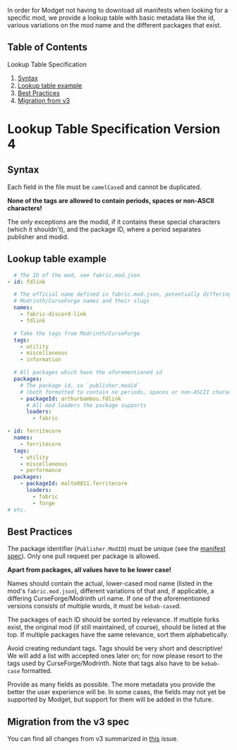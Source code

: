 In order for Modget not having to download all manifests when looking for a specific mod, we provide a lookup table with basic metadata like the id, various variations on the mod name and the different packages that exist.

Table of Contents
----------------------------------
Lookup Table Specification
  1. [Syntax](#syntax)
  2. [Lookup table example](#lookup-table-example)
  3. [Best Practices](#best-practices)
  4. [Migration from v3](#migration-from-the-v3-spec)



# Lookup Table Specification Version 4


## Syntax
Each field in the file must be `camelCase`d and cannot be duplicated.

**None of the tags are allowed to contain periods, spaces or non-ASCII characters!**

The only exceptions are the modid, if it contains these special characters (which it shouldn't), and the package ID, where a period separates publisher and modid.



## Lookup table example

```YAML
  # The ID of the mod, see fabric.mod.json
- id: fdlink

  # The official name defined in fabric.mod.json, potentially differing
  # Modrinth/CurseForge names and their slugs
  names:
    - fabric-discord-link
    - fdlink

  # Take the tags from Modrinth/CurseForge
  tags:
    - utility
    - miscellaneous
    - information

  # All packages which have the aforementioned id
  packages:
    # The package id, so `publisher.modid`
    # (both formatted to contain no periods, spaces or non-ASCII characters)
    - packageId: arthurbambou.fdlink
      # All mod loaders the package supports
      loaders:
        - fabric

- id: ferritecore
  names:
    - ferritecore
  tags:
    - utility
    - miscellaneous
    - performance
  packages:
    - packageId: malte0811.ferritecore
      loaders:
        - fabric
        - forge
# etc.
```


## Best Practices
The package identifier (`Publisher.ModID`) must be unique (see the [manifest spec](./manifest-spec.md)). Only one pull request per package is allowed.

**Apart from packages, all values have to be lower case!**

Names should contain the actual, lower-cased mod name (listed in the mod's `fabric.mod.json`), different variations of that and, if applicable, a differing CurseForge/Modrinth url name. If one of the aforementioned versions consists of multiple words, it must be `kebab-case`d.

The packages of each ID should be sorted by relevance. If multiple forks exist, the original mod (if still maintained, of course), should be listed at the top. If multiple packages have the same relevance, sort them alphabetically.

Avoid creating redundant tags. Tags should be very short and descriptive! We will add a list with accepted ones later on; for now please resort to the tags used by CurseForge/Modrinth. Note that tags also have to be `kebab-case` formatted.

Provide as many fields as possible. The more metadata you provide the better the user experience will be. In some cases, the fields may not yet be supported by Modget, but support for them will be added in the future.



## Migration from the v3 spec
You can find all changes from v3 summarized in [this](https://github.com/ReviversMC/modget-manifests/issues/8) issue.
